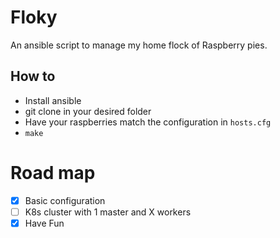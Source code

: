 # Floky
An ansible script to manage my home flock of Raspberry pies.

## How to
 - Install ansible
 - git clone in your desired folder
 - Have your raspberries match the configuration in `hosts.cfg`
 - `make`

# Road map
 - [X] Basic configuration
 - [ ] K8s cluster with 1 master and X workers
 - [X] Have Fun
